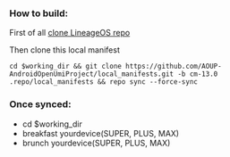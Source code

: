 ### How to build:
First of all [clone LineageOS repo](https://github.com/LineageOS/android/tree/cm-13.0)

Then clone this local manifest

```cd $working_dir && git clone https://github.com/AOUP-AndroidOpenUmiProject/local_manifests.git -b cm-13.0 .repo/local_manifests && repo sync --force-sync```

### Once synced:

* cd $working_dir
* breakfast yourdevice(SUPER, PLUS, MAX)
* brunch yourdevice(SUPER, PLUS, MAX)
